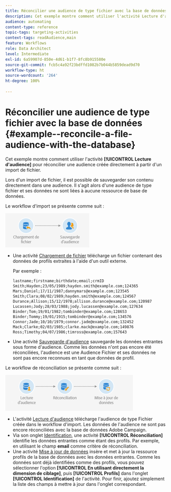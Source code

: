 ```yaml
---
title: Réconcilier une audience de type fichier avec la base de données
description: Cet exemple montre comment utiliser l'activité Lecture d'audience pour réconcilier une audience créée directement à partir d'un import de fichier.
audience: automating
content-type: reference
topic-tags: targeting-activities
context-tags: readAudience,main
feature: Workflows
role: Data Architect
level: Intermediate
exl-id: 6a59907d-850e-4d61-b1f7-8fc8b915580e
source-git-commit: fcb5c4a92f23bdffd1082b7b044b5859dead9d70
workflow-type: ht
source-wordcount: '264'
ht-degree: 100%

---
```


# Réconcilier une audience de type fichier avec la base de données {#example--reconcile-a-file-audience-with-the-database}

Cet exemple montre comment utiliser l&#39;activité **[!UICONTROL Lecture d&#39;audience]** pour réconcilier une audience créée directement à partir d&#39;un import de fichier.

Lors d&#39;un import de fichier, il est possible de sauvegarder son contenu directement dans une audience. Il s&#39;agit alors d&#39;une audience de type fichier et ses données ne sont liées à aucune ressource de base de données.

Le workflow d&#39;import se présente comme suit :

![](assets/readaudience_activity_example3.png)

* Une activité [Chargement de fichier](../../automating/using/load-file.md) télécharge un fichier contenant des données de profils extraites à l&#39;aide d&#39;un outil externe.

   Par exemple :

   ```
   lastname;firstname;birthdate;email;crmID
   Smith;Hayden;23/05/1989;hayden.smith@example.com;124365
   Mars;Daniel;17/11/1987;dannymars@example.com;123545
   Smith;Clara;08/02/1989;hayden.smith@example.com;124567
   Durance;Allison;15/12/1978;allison.durance@example.com;120987
   Lucassen;Jody;28/03/1988;jody.lucassen@example.com;127634
   Binder;Tom;19/01/1982;tombinder@example.com;128653
   Binder;Tommy;19/01/1915;tombinder@example.com;134576
   Connor;Jade;10/10/1979;connor.jade@example.com;132452
   Mack;Clarke;02/03/1985;clarke.mack@example.com;149876
   Ross;Timothy;04/07/1986;timross@example.com;157643
   ```

* Une activité [Sauvegarde d&#39;audience](../../automating/using/save-audience.md) sauvegarde les données entrantes sous forme d&#39;audience. Comme les données n&#39;ont pas encore été réconciliées, l&#39;audience est une Audience Fichier et ses données ne sont pas encore reconnues en tant que données de profil.

Le workflow de réconciliation se présente comme suit :

![](assets/readaudience_activity_example2.png)

* L&#39;activité [Lecture d&#39;audience](../../automating/using/read-audience.md) télécharge l&#39;audience de type Fichier créée dans le workflow d&#39;import. Les données de l&#39;audience ne sont pas encore réconciliées avec la base de données Adobe Campaign.
* Via son onglet [Identification](../../automating/using/reconciliation.md), une activité **[!UICONTROL Réconciliation]** identifie les données entrantes comme étant des profils. Par exemple, en utilisant le champ **email** comme critère de réconciliation.
* Une activité [Mise à jour de données](../../automating/using/update-data.md) insère et met à jour la ressource profils de la base de données avec les données entrantes. Comme les données sont déjà identifiées comme des profils, vous pouvez sélectionner l&#39;option **[!UICONTROL En utilisant directement la dimension de ciblage]**, puis **[!UICONTROL Profils]** dans l&#39;onglet **[!UICONTROL Identification]** de l&#39;activité. Pour finir, ajoutez simplement la liste des champs à mettre à jour dans l&#39;onglet correspondant.

